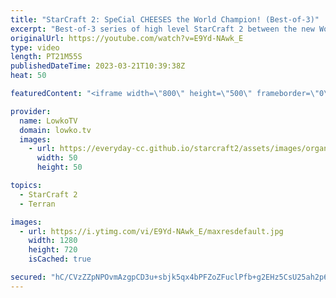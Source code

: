 ```yaml
---
title: "StarCraft 2: SpeCial CHEESES the World Champion! (Best-of-3)"
excerpt: "Best-of-3 series of high level StarCraft 2 between the new World Champion Oliveira (Terran) and SpeCial (Terran). Some very interesting build orders coming out of SpeCial here, but incredible micro from Oliveira seems to be the answer.  Support my work: https://patreon.com/lowkotv Lowko Merch: https://lowko.shop"
originalUrl: https://youtube.com/watch?v=E9Yd-NAwk_E
type: video
length: PT21M55S
publishedDateTime: 2023-03-21T10:39:38Z
heat: 50

featuredContent: "<iframe width=\"800\" height=\"500\" frameborder=\"0\" src=\"https://www.youtube.com/embed/E9Yd-NAwk_E\" allow=\"accelerometer; autoplay; encrypted-media; gyroscope; picture-in-picture\" allowfullscreen></iframe>"

provider:
  name: LowkoTV
  domain: lowko.tv
  images:
    - url: https://everyday-cc.github.io/starcraft2/assets/images/organizations/lowko.tv-50x50.jpg
      width: 50
      height: 50

topics:
  - StarCraft 2
  - Terran

images:
  - url: https://i.ytimg.com/vi/E9Yd-NAwk_E/maxresdefault.jpg
    width: 1280
    height: 720
    isCached: true

secured: "hC/CVzZZpNPOvmAzgpCD3u+sbjk5qx4bPFZoZFuclPfb+g2EHz5CsU25ah2p6MntOdruMEGg9YVsuQPRkbJDqfRSmVwGzGvHCFxX1DDLT0Ngow4kJp8+COazOlDU+DTvUGZKk1QpMuAfG3CPKGHFhSJPV/8byFUJtvFkA00PYzM6HxYS7dcncKxleY+xlS4BNzj/f3AkjgBY80XYEzCF3fn2k6qgFUTafwOu9wGTfhbQI6dpeUaiw1C28nrTxvpXHehG6xy782XV3uFOX2oRZuXkA6j5I3D//4nVgHxSZi62le7XWtPGh6ieahCDMceqhLqsKXmRmWEUxeWctlD2jhus8h6/2bDxUWQGq42g0XbZvDp2WoOLoPYQAhCXaNCDPxv1tFMt5rgMWXoynZxWsTezbQQ/Zt4Zp2KEmaPenxc=;AicJvdSPnD6TCVYUHLTJ2g=="
---
```


